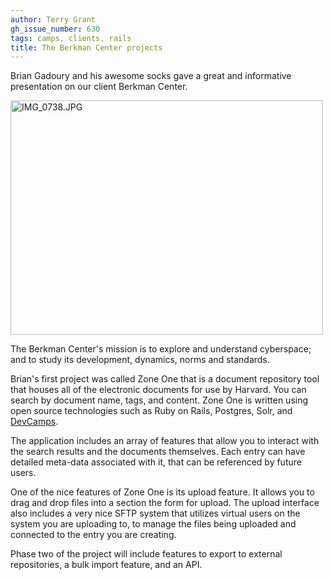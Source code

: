 ```yaml
---
author: Terry Grant
gh_issue_number: 630
tags: camps, clients, rails
title: The Berkman Center projects
---
```




Brian Gadoury and his awesome socks gave a great and informative presentation on our client Berkman Center.

<a href="http://www.flickr.com/photos/80083124@N08/7184120757/" title="IMG_0738.JPG by endpoint920, on Flickr"><img alt="IMG_0738.JPG" height="375" src="/blog/2012/06/13/berkman-center-brian-gadoury-and-his/image-0.jpeg" width="500"/></a>

The Berkman Center's mission is to explore and understand cyberspace; and to study its development, dynamics, norms and standards.

Brian's first project was called Zone One that is a document repository tool that houses all of the electronic documents for use by Harvard. You can search by document name, tags, and content. Zone One is written using open source technologies such as Ruby on Rails, Postgres, Solr, and [DevCamps](http://www.devcamps.org/).

The application includes an array of features that allow you to interact with the search results and the documents themselves. Each entry can have detailed meta-data associated with it, that can be referenced by future users.

One of the nice features of Zone One is its upload feature. It allows you to drag and drop files into a section the form for upload. The upload interface also includes a very nice SFTP system that utilizes virtual users on the system you are uploading to, to manage the files being uploaded and connected to the entry you are creating.

Phase two of the project will include features to export to external repositories, a bulk import feature, and an API.


